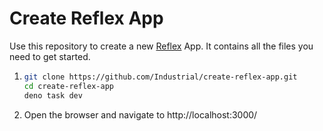 # Create Reflex App

Use this repository to create a new [Reflex](https://deno.land/x/reflex) App. It contains all the files you need to get started.

1. ```bash
   git clone https://github.com/Industrial/create-reflex-app.git
   cd create-reflex-app
   deno task dev
   ```

2. Open the browser and navigate to http://localhost:3000/
